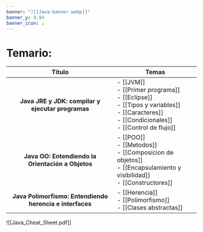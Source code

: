 ```yaml
---
banner: "![[Java-banner.webp]]"
banner_y: 0.94
banner_icon: ☕
---
```


# Temario:

|                       Titulo                       | Temas                                                                                                                                                           |
|:--------------------------------------------------:| --------------------------------------------------------------------------------------------------------------------------------------------------------------- |
| **Java JRE y JDK: compilar y ejecutar programas** | - [[JVM]] <br> - [[Primer programa]] <br> - [[Eclipse]] <br> - [[Tipos y variables]] <br> - [[Caracteres]] <br> - [[Condicionales]] <br> - [[Control de flujo]] |
|                       **Java OO: Entendiendo la Orientación a Objetos**                       | - [[POO]] <br> - [[Metodos]] <br> - [[Composicion de objetos]] <br> - [[Encapsulamiento y visibilidad]] <br> - [[Constructores]]                                                                                                                                      |
| **Java Polimorfismo: Entendiendo herencia e interfaces** | - [[Herencia]] <br> - [[Polimorfismo]] <br> - [[Clases abstractas]]

![[Java_Cheat_Sheet.pdf]]